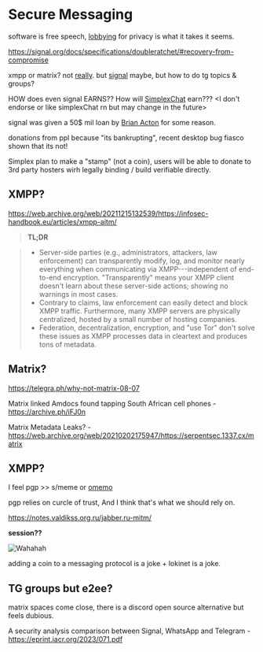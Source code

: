 # Secure Messaging

software is free speech, [lobbyin](https://x.com/SimpleXChat/status/1808068417162805302)[g](https://simplex.chat/blog/20240704-future-of-privacy-enforcing-privacy-standards.html) for privacy is what it takes it seems.

https://signal.org/docs/specifications/doubleratchet/#recovery-from-compromise

xmpp or matrix? not [really](https://web.archive.org/web/20211215132539/https://infosec-handbook.eu/articles/xmpp-aitm/). but [signal](https://signal.org/blog/signal-private-group-system/) maybe, but how to do tg topics & groups?

HOW does even signal EARNS?? How will [SimplexCha](https://github.com/simplex-chat/simplex-chat/blob/stable/docs/SIMPLEX.md#users-own-simplex-network)[t](https://github.com/simplex-chat/simplexmq/blob/stable/protocol/overview-tjr.md#threat-model) earn??? <I don't endorse or like simplexChat rn but may change in the future>

signal was given a 50$ mil loan by [Brian Acton](https://en.m.wikipedia.org/wiki/Signal_Foundation#Signal_Messenger_LLC) for some reason.

donations from ppl because "its bankrupting", recent desktop bug fiasco shown that its not!

Simplex plan to make a "stamp" (not a coin), users will be able to donate to 3rd party hosters wirh legally binding / build verifiable directly.

## XMPP?

https://web.archive.org/web/20211215132539/https://infosec-handbook.eu/articles/xmpp-aitm/

> **TL;DR**

> * Server-side parties (e.g., administrators, attackers, law enforcement) can transparently modify, log, and monitor nearly everything when communicating via XMPP---independent of end-to-end encryption. "Transparently" means your XMPP client doesn't learn about these server-side actions; showing no warnings in most cases.
> * Contrary to claims, law enforcement can easily detect and block XMPP traffic. Furthermore, many XMPP servers are physically centralized, hosted by a small number of hosting companies.
> * Federation, decentralization, encryption, and "use Tor" don't solve these issues as XMPP processes data in cleartext and produces tons of metadata.

## Matrix?

https://telegra.ph/why-not-matrix-08-07

Matrix linked Amdocs found tapping South African cell phones - https://archive.ph/iFJ0n

Matrix Metadata Leaks? - https://web.archive.org/web/20210202175947/https://serpentsec.1337.cx/matrix

## XMPP?

I feel pgp >> s/meme or [omemo](https://xmpp.org/extensions/xep-0384.html)

pgp relies on curcle of trust, And I think that's what we should rely on.

https://notes.valdikss.org.ru/jabber.ru-mitm/

**session??**

![Wahahah](/images/hah.gif)

adding a coin to a messaging protocol is a joke + lokinet is a joke.

## TG groups but e2ee?

matrix spaces come close, there is a discord open source alternative but feels dubious.

A security analysis comparison between Signal, WhatsApp and Telegram - https://eprint.iacr.org/2023/071.pdf


